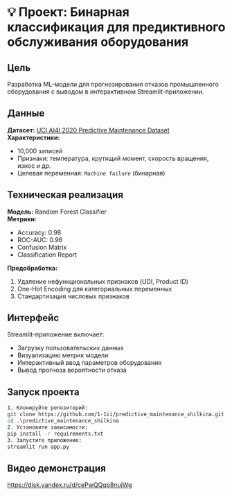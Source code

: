 # 💡 Проект: Бинарная классификация для предиктивного обслуживания оборудования

## Цель
Разработка ML-модели для прогнозирования отказов промышленного оборудования с выводом в интерактивном Streamlit-приложении.

## Данные
**Датасет:** [UCI AI4I 2020 Predictive Maintenance Dataset](https://archive.ics.uci.edu/dataset/601/predictive+maintenance+dataset)  
**Характеристики:**
- 10,000 записей
- Признаки: температура, крутящий момент, скорость вращения, износ и др.
- Целевая переменная: `Machine failure` (бинарная)

## Техническая реализация
**Модель:** Random Forest Classifier  
**Метрики:**
- Accuracy: 0.98
- ROC-AUC: 0.96
- Confusion Matrix
- Classification Report

**Предобработка:**
1. Удаление нефункциональных признаков (UDI, Product ID)
2. One-Hot Encoding для категориальных переменных
3. Стандартизация числовых признаков

## Интерфейс
Streamlit-приложение включает:
- Загрузку пользовательских данных
- Визуализацию метрик модели
- Интерактивный ввод параметров оборудования
- Вывод прогноза вероятности отказа

## Запуск проекта
```bash
1. Клонируйте репозиторий:
git clone https://github.com/1-1ii/predictive_maintenance_shilkina.git
cd .\predictive_maintenance_shilkina
2. Установите зависимости:
pip install -r requirements.txt
3. Запустите приложение:
streamlit run app.py
```

## Видео демонстрация
https://disk.yandex.ru/d/cePwQQqp8nujWg
